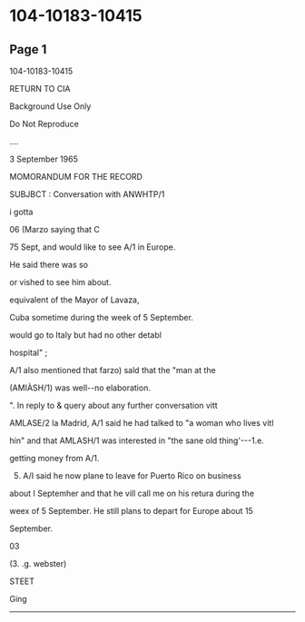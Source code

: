 # 104-10183-10415

## Page 1

104-10183-10415

RETURN TO CIA

Background Use Only

Do Not Reproduce

....

3 September 1965

MOMORANDUM FOR THE RECORD

SUBJBCT : Conversation with ANWHTP/1

i gotta

06 (Marzo saying that C

75 Sept, and would like to see A/1 in Europe.

He said there was so

or vished to see him about.

equivalent of the Mayor of Lavaza,

Cuba sometime during the week of 5 September.

would go to Italy but had no other detabl

hospital" ;

A/1 also mentioned that farzo) sald that the "man at the

(AMIÀSH/1) was well--no elaboration.

". In reply to & query about any further conversation vitt

AMLASE/2 la Madrid, A/1 said he had talked to "a woman who lives vitl

hin" and that AMLASH/1 was interested in "the sane old thing'---1.e.

getting money from A/1.

5. A/I said he now plane to leave for Puerto Rico on business

about I Septemher and that he vill call me on his retura during the

weex of 5 September. He still plans to depart for Europe about 15

September.

03

(3. .g. webster)

STEET

Ging

---

